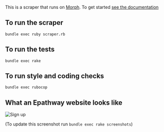 This is a scraper that runs on [Morph](https://morph.io). To get started [see the documentation](https://morph.io/documentation)

## To run the scraper

```
bundle exec ruby scraper.rb
```

## To run the tests

```
bundle exec rake
```

## To run style and coding checks

```
bundle exec rubocop
```

## What an Epathway website looks like

![Sign up](https://github.com/planningalerts-scrapers/multiple_epathway_scraper/raw/master/screenshots/all.jpg)

(To update this screenshot run `bundle exec rake screenshots`)
